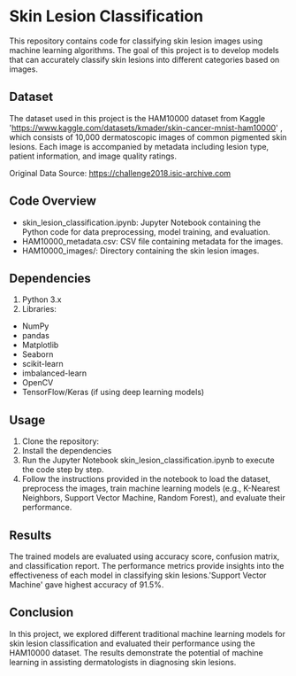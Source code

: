 # Skin Lesion Classification
This repository contains code for classifying skin lesion images using machine learning algorithms. The goal of this project is to develop models that can accurately classify skin lesions into different categories based on images.
## Dataset
The dataset used in this project is the HAM10000 dataset from Kaggle 'https://www.kaggle.com/datasets/kmader/skin-cancer-mnist-ham10000' , which consists of 10,000 dermatoscopic images of common pigmented skin lesions. Each image is accompanied by metadata including lesion type, patient information, and image quality ratings.

Original Data Source: https://challenge2018.isic-archive.com

## Code Overview
* skin_lesion_classification.ipynb: Jupyter Notebook containing the Python code for data preprocessing, model training, and evaluation.
* HAM10000_metadata.csv: CSV file containing metadata for the images.
* HAM10000_images/: Directory containing the skin lesion images.

## Dependencies
1. Python 3.x
2. Libraries:
  * NumPy
  * pandas
  * Matplotlib
  * Seaborn
  * scikit-learn
  * imbalanced-learn
  * OpenCV
  * TensorFlow/Keras (if using deep learning models)

## Usage
1. Clone the repository:
2. Install the dependencies
3. Run the Jupyter Notebook skin_lesion_classification.ipynb to execute the code step by step.
4. Follow the instructions provided in the notebook to load the dataset, preprocess the images, train machine learning models (e.g., K-Nearest Neighbors, Support Vector Machine, Random Forest), and evaluate their performance.

## Results
The trained models are evaluated using accuracy score, confusion matrix, and classification report. The performance metrics provide insights into the effectiveness of each model in classifying skin lesions.'Support Vector Machine' gave highest accuracy of 91.5%.

## Conclusion
In this project, we explored different traditional machine learning models for skin lesion classification and evaluated their performance using the HAM10000 dataset. The results demonstrate the potential of machine learning in assisting dermatologists in diagnosing skin lesions.

